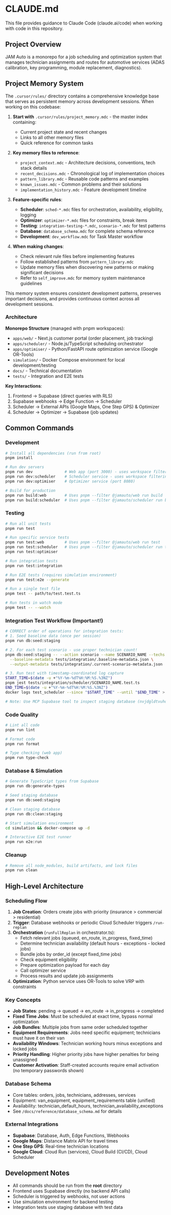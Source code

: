 # CLAUDE.md

This file provides guidance to Claude Code (claude.ai/code) when working with code in this repository.

## Project Overview

JAM Auto is a monorepo for a job scheduling and optimization system that manages technician assignments and routes for automotive services (ADAS calibration, key programming, module replacement, diagnostics).

## Project Memory System

The `.cursor/rules/` directory contains a comprehensive knowledge base that serves as persistent memory across development sessions. When working on this codebase:

1. **Start with** `.cursor/rules/project_memory.mdc` - the master index containing:
   - Current project state and recent changes
   - Links to all other memory files
   - Quick reference for common tasks

2. **Key memory files to reference**:
   - `project_context.mdc` - Architecture decisions, conventions, tech stack details
   - `recent_decisions.mdc` - Chronological log of implementation choices
   - `pattern_library.mdc` - Reusable code patterns and examples
   - `known_issues.mdc` - Common problems and their solutions
   - `implementation_history.mdc` - Feature development timeline

3. **Feature-specific rules**:
   - **Scheduler**: `sched-*.mdc` files for orchestration, availability, eligibility, logging
   - **Optimizer**: `optimizer-*.mdc` files for constraints, break items
   - **Testing**: `integration-testing-*.mdc`, `scenario-*.mdc` for test patterns
   - **Database**: `database_schema.mdc` for complete schema reference
   - **Development**: `dev_workflow.mdc` for Task Master workflow

4. **When making changes**:
   - Check relevant rule files before implementing features
   - Follow established patterns from `pattern_library.mdc`
   - Update memory files when discovering new patterns or making significant decisions
   - Refer to `self_improve.mdc` for memory system maintenance guidelines

This memory system ensures consistent development patterns, preserves important decisions, and provides continuous context across all development sessions.

### Architecture

**Monorepo Structure** (managed with pnpm workspaces):
- `apps/web/` - Next.js customer portal (order placement, job tracking)
- `apps/scheduler/` - Node.js/TypeScript scheduling orchestrator
- `apps/optimiser/` - Python/FastAPI route optimization service (Google OR-Tools)
- `simulation/` - Docker Compose environment for local development/testing
- `docs/` - Technical documentation
- `tests/` - Integration and E2E tests

**Key Interactions**:
1. Frontend → Supabase (direct queries with RLS)
2. Supabase webhooks → Edge Function → Scheduler
3. Scheduler → External APIs (Google Maps, One Step GPS) & Optimizer
4. Scheduler → Optimizer → Supabase (job updates)

## Common Commands

### Development
```bash
# Install all dependencies (run from root)
pnpm install

# Run dev servers
pnpm run dev              # Web app (port 3000) - uses workspace filtering
pnpm run dev:scheduler    # Scheduler service - uses workspace filtering  
pnpm run dev:optimiser    # Optimizer service (port 8080)

# Build for production
pnpm run build:web        # Uses pnpm --filter @jamauto/web run build
pnpm run build:scheduler  # Uses pnpm --filter @jamauto/scheduler run build
```

### Testing
```bash
# Run all unit tests
pnpm run test

# Run specific service tests  
pnpm run test:web         # Uses pnpm --filter @jamauto/web run test
pnpm run test:scheduler   # Uses pnpm --filter @jamauto/scheduler run test
pnpm run test:optimiser

# Run integration tests
pnpm run test:integration

# Run E2E tests (requires simulation environment)
pnpm run test:e2e --generate

# Run a single test file
pnpm test -- path/to/test.test.ts

# Run tests in watch mode
pnpm test -- --watch
```

### Integration Test Workflow (Important!)
```bash
# CORRECT order of operations for integration tests:
# 1. Seed baseline data (once per session)
pnpm run db:seed:staging

# 2. For each test scenario - use proper technician count!
pnpm db:seed:staging -- --action scenario --name SCENARIO_NAME --techs N \
  --baseline-metadata tests/integration/.baseline-metadata.json \
  --output-metadata tests/integration/.current-scenario-metadata.json

# 3. Run test with timestamp-coordinated log capture
START_TIME=$(date -u +"%Y-%m-%dT%H:%M:%S.%3NZ")
pnpm jest tests/integration/scheduler/SCENARIO_NAME.test.ts
END_TIME=$(date -u +"%Y-%m-%dT%H:%M:%S.%3NZ")
docker logs test_scheduler --since "$START_TIME" --until "$END_TIME" > "debug/SCENARIO_NAME_scheduler.log" 2>&1

# Note: Use MCP Supabase tool to inspect staging database (nvjdgldtvuhowarpulyl) during debugging
```

### Code Quality
```bash
# Lint all code
pnpm run lint

# Format code
pnpm run format

# Type checking (web app)
pnpm run type-check
```

### Database & Simulation
```bash
# Generate TypeScript types from Supabase
pnpm run db:generate-types

# Seed staging database
pnpm run db:seed:staging

# Clean staging database
pnpm run db:clean:staging

# Start simulation environment
cd simulation && docker-compose up -d

# Interactive E2E test runner
pnpm run e2e:run
```

### Cleanup
```bash
# Remove all node_modules, build artifacts, and lock files
pnpm run clean
```

## High-Level Architecture

### Scheduling Flow
1. **Job Creation**: Orders create jobs with priority (insurance > commercial > residential)
2. **Trigger**: Database webhooks or periodic Cloud Scheduler triggers `/run-replan`
3. **Orchestration** (`runFullReplan` in orchestrator.ts):
   - Fetch relevant jobs (queued, en_route, in_progress, fixed_time)
   - Determine technician availability (default hours - exceptions - locked jobs)
   - Bundle jobs by order_id (except fixed_time jobs)
   - Check equipment eligibility
   - Prepare optimization payload for each day
   - Call optimizer service
   - Process results and update job assignments
4. **Optimization**: Python service uses OR-Tools to solve VRP with constraints

### Key Concepts
- **Job States**: pending → queued → en_route → in_progress → completed
- **Fixed Time Jobs**: Must be scheduled at exact time, bypass normal optimization
- **Job Bundles**: Multiple jobs from same order scheduled together
- **Equipment Requirements**: Jobs need specific equipment; technicians must have it on their van
- **Availability Windows**: Technician working hours minus exceptions and locked jobs
- **Priority Handling**: Higher priority jobs have higher penalties for being unassigned
- **Customer Activation**: Staff-created accounts require email activation (no temporary passwords shown)

### Database Schema
- Core tables: orders, jobs, technicians, addresses, services
- Equipment: van_equipment, equipment_requirements table (unified)
- Availability: technician_default_hours, technician_availability_exceptions
- See `/docs/reference/database_schema.md` for details

### External Integrations
- **Supabase**: Database, Auth, Edge Functions, Webhooks
- **Google Maps**: Distance Matrix API for travel times
- **One Step GPS**: Real-time technician locations
- **Google Cloud**: Cloud Run (services), Cloud Build (CI/CD), Cloud Scheduler

## Development Notes

- All commands should be run from the **root** directory
- Frontend uses Supabase directly (no backend API calls)
- Scheduler is triggered by webhooks, not user actions
- Use simulation environment for backend testing
- Integration tests use staging database with test data

